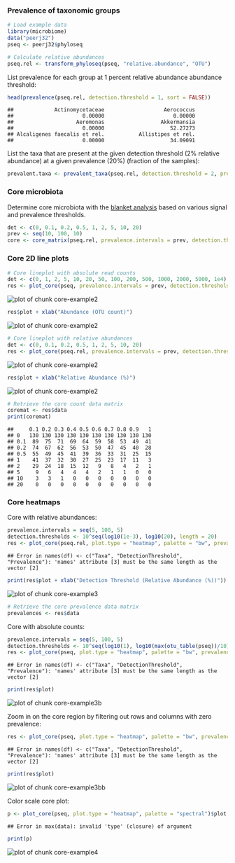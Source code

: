 ### Prevalence of taxonomic groups



```r
# Load example data
library(microbiome)
data("peerj32")
pseq <- peerj32$phyloseq

# Calculate relative abundances
pseq.rel <- transform_phyloseq(pseq, "relative.abundance", "OTU")
```


List prevalence for each group at 1 percent relative abundance abundance threshold:


```r
head(prevalence(pseq.rel, detection.threshold = 1, sort = FALSE))
```

```
##             Actinomycetaceae                   Aerococcus 
##                      0.00000                      0.00000 
##                    Aeromonas                  Akkermansia 
##                      0.00000                     52.27273 
## Alcaligenes faecalis et rel.           Allistipes et rel. 
##                      0.00000                     34.09091
```


List the taxa that are present at the given detection threshold (2% relative abundance) at a given prevalence (20%) (fraction of the samples):


```r
prevalent.taxa <- prevalent_taxa(pseq.rel, detection.threshold = 2, prevalence.threshold = 20)
```


### Core microbiota

Determine core microbiota with the [blanket
analysis](http://onlinelibrary.wiley.com/doi/10.1111/j.1469-0691.2012.03855.x/abstract)
based on various signal and prevalence thresholds.
 

```r
det <- c(0, 0.1, 0.2, 0.5, 1, 2, 5, 10, 20)
prev <- seq(10, 100, 10)
core <- core_matrix(pseq.rel, prevalence.intervals = prev, detection.thresholds = det)
```

### Core 2D line plots



```r
# Core lineplot with absolute read counts
det <- c(0, 1, 2, 5, 10, 20, 50, 100, 200, 500, 1000, 2000, 5000, 1e4)
res <- plot_core(pseq, prevalence.intervals = prev, detection.thresholds = det, plot.type = "lineplot")
```

![plot of chunk core-example2](figure/core-example2-1.png)

```r
res$plot + xlab("Abundance (OTU count)")
```

![plot of chunk core-example2](figure/core-example2-2.png)

```r
# Core lineplot with relative abundances
det <- c(0, 0.1, 0.2, 0.5, 1, 2, 5, 10, 20)
res <- plot_core(pseq.rel, prevalence.intervals = prev, detection.thresholds = det, plot.type = "lineplot")
```

![plot of chunk core-example2](figure/core-example2-3.png)

```r
res$plot + xlab("Relative Abundance (%)")
```

![plot of chunk core-example2](figure/core-example2-4.png)

```r
# Retrieve the core count data matrix
coremat <- res$data
print(coremat)
```

```
##     0.1 0.2 0.3 0.4 0.5 0.6 0.7 0.8 0.9   1
## 0   130 130 130 130 130 130 130 130 130 130
## 0.1  89  75  71  69  64  59  58  53  49  41
## 0.2  74  67  62  56  53  50  47  45  40  28
## 0.5  55  49  45  41  39  36  33  31  25  15
## 1    41  37  32  30  27  25  23  17  11   3
## 2    29  24  18  15  12   9   8   4   2   1
## 5     9   6   4   4   4   2   1   1   0   0
## 10    3   3   1   0   0   0   0   0   0   0
## 20    0   0   0   0   0   0   0   0   0   0
```


### Core heatmaps

Core with relative abundances:


```r
prevalence.intervals = seq(5, 100, 5)
detection.thresholds <- 10^seq(log10(1e-3), log10(20), length = 20)		 
res <- plot_core(pseq.rel, plot.type = "heatmap", palette = "bw", prevalence.intervals = prevalence.intervals, detection.thresholds = detection.thresholds) 
```

```
## Error in names(df) <- c("Taxa", "DetectionThreshold", "Prevalence"): 'names' attribute [3] must be the same length as the vector [2]
```

```r
print(res$plot + xlab("Detection Threshold (Relative Abundance (%))"))
```

![plot of chunk core-example3](figure/core-example3-1.png)

```r
# Retrieve the core prevalence data matrix
prevalences <- res$data
```

Core with absolute counts:


```r
prevalence.intervals = seq(5, 100, 5)
detection.thresholds <- 10^seq(log10(1), log10(max(otu_table(pseq))/10), length = 20)		 
res <- plot_core(pseq, plot.type = "heatmap", palette = "bw", prevalence.intervals = prevalence.intervals, detection.thresholds = detection.thresholds)
```

```
## Error in names(df) <- c("Taxa", "DetectionThreshold", "Prevalence"): 'names' attribute [3] must be the same length as the vector [2]
```

```r
print(res$plot)
```

![plot of chunk core-example3b](figure/core-example3b-1.png)

Zoom in on the core region by filtering out rows and columns with zero prevalence:


```r
res <- plot_core(pseq, plot.type = "heatmap", palette = "bw", prevalence.intervals = prevalence.intervals, detection.thresholds = detection.thresholds, min.prevalence = 0)
```

```
## Error in names(df) <- c("Taxa", "DetectionThreshold", "Prevalence"): 'names' attribute [3] must be the same length as the vector [2]
```

```r
print(res$plot)
```

![plot of chunk core-example3bb](figure/core-example3bb-1.png)


Color scale core plot:


```r
p <- plot_core(pseq, plot.type = "heatmap", palette = "spectral")$plot
```

```
## Error in max(data): invalid 'type' (closure) of argument
```

```r
print(p)
```

![plot of chunk core-example4](figure/core-example4-1.png)

